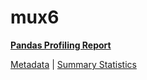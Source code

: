 # mux6

[**Pandas Profiling Report**](https://epistasislab.github.io/penn-ml-benchmarks/profile/mux6.html)

[Metadata](metadata.yaml) | [Summary Statistics](summary_stats.tsv)
